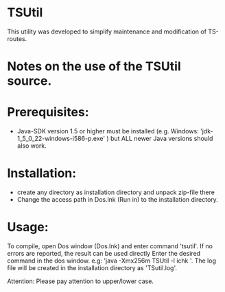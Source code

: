 # TSUtil
 This utility was developed to simplify maintenance and modification of TS-routes.

# Notes on the use of the TSUtil source.

# Prerequisites:
- Java-SDK version 1.5 or higher must be installed (e.g. Windows: 'jdk-1_5_0_22-windows-i586-p.exe' )
	but ALL newer Java versions should also work.

# Installation:
- create any directory as installation directory and unpack zip-file there
- Change the access path in Dos.lnk (Run in) to the installation directory.


# Usage:

To compile, open Dos window (Dos.lnk) and enter command 'tsutil'. If no errors are reported,
the result can be used directly Enter the desired command in the dos window. e.g:
'java -Xmx256m TSUtil -l ichk <path>'.
The log file will be created in the installation directory as 'TSutil.log'.

Attention: Please pay attention to upper/lower case.
